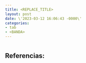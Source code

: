 ```yaml
---
title: <REPLACE_TITLE>
layout: post
date: \'2023-03-12 16:06:43 -0000\'
categories:
- tab
- <BANDA>
---
```


~~~
~~~

Referencias:
- 
